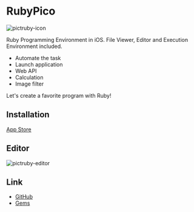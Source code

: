 # RubyPico

![pictruby-icon](http://pictruby.ongaeshi.me/images/pictruby-icon.png)

Ruby Programming Environment in iOS. File Viewer, Editor and Execution Environment included.

- Automate the task
- Launch application
- Web API
- Calculation
- Image filter

Let's create a favorite program with Ruby!

## Installation

[App Store](https://itunes.apple.com/WebObjects/MZStore.woa/wa/viewSoftware?id=1042498865&mt=8)

## Editor

![pictruby-editor](http://pictruby.ongaeshi.me/images/pictruby-screen-all.jpg)

## Link

- [GitHub](https://github.com/ongaeshi/PictRuby)
- [Gems](https://github.com/ongaeshi/PictRubyGems)

